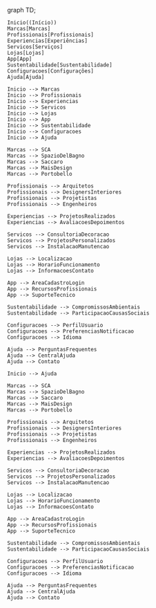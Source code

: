 graph TD;

    Inicio((Início))
    Marcas[Marcas]
    Profissionais[Profissionais]
    Experiencias[Experiências]
    Servicos[Serviços]
    Lojas[Lojas]
    App[App]
    Sustentabilidade[Sustentabilidade]
    Configuracoes[Configurações]
    Ajuda[Ajuda]

    Inicio --> Marcas
    Inicio --> Profissionais
    Inicio --> Experiencias
    Inicio --> Servicos
    Inicio --> Lojas
    Inicio --> App
    Inicio --> Sustentabilidade
    Inicio --> Configuracoes
    Inicio --> Ajuda

    Marcas --> SCA
    Marcas --> SpazioDelBagno
    Marcas --> Saccaro
    Marcas --> MaisDesign
    Marcas --> Portobello

    Profissionais --> Arquitetos
    Profissionais --> DesignersInteriores
    Profissionais --> Projetistas
    Profissionais --> Engenheiros

    Experiencias --> ProjetosRealizados
    Experiencias --> AvaliacoesDepoimentos

    Servicos --> ConsultoriaDecoracao
    Servicos --> ProjetosPersonalizados
    Servicos --> InstalacaoManutencao

    Lojas --> Localizacao
    Lojas --> HorarioFuncionamento
    Lojas --> InformacoesContato

    App --> AreaCadastroLogin
    App --> RecursosProfissionais
    App --> SuporteTecnico

    Sustentabilidade --> CompromissosAmbientais
    Sustentabilidade --> ParticipacaoCausasSociais

    Configuracoes --> PerfilUsuario
    Configuracoes --> PreferenciasNotificacao
    Configuracoes --> Idioma

    Ajuda --> PerguntasFrequentes
    Ajuda --> CentralAjuda
    Ajuda --> Contato

    Inicio --> Ajuda

    Marcas --> SCA
    Marcas --> SpazioDelBagno
    Marcas --> Saccaro
    Marcas --> MaisDesign
    Marcas --> Portobello

    Profissionais --> Arquitetos
    Profissionais --> DesignersInteriores
    Profissionais --> Projetistas
    Profissionais --> Engenheiros

    Experiencias --> ProjetosRealizados
    Experiencias --> AvaliacoesDepoimentos

    Servicos --> ConsultoriaDecoracao
    Servicos --> ProjetosPersonalizados
    Servicos --> InstalacaoManutencao

    Lojas --> Localizacao
    Lojas --> HorarioFuncionamento
    Lojas --> InformacoesContato

    App --> AreaCadastroLogin
    App --> RecursosProfissionais
    App --> SuporteTecnico

    Sustentabilidade --> CompromissosAmbientais
    Sustentabilidade --> ParticipacaoCausasSociais

    Configuracoes --> PerfilUsuario
    Configuracoes --> PreferenciasNotificacao
    Configuracoes --> Idioma

    Ajuda --> PerguntasFrequentes
    Ajuda --> CentralAjuda
    Ajuda --> Contato
